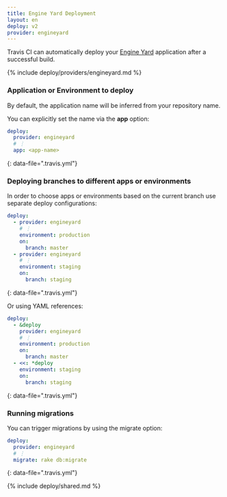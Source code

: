 ```yaml
---
title: Engine Yard Deployment
layout: en
deploy: v2
provider: engineyard
---
```


Travis CI can automatically deploy your [Engine Yard](https://www.engineyard.com/) application after a successful build.

{% include deploy/providers/engineyard.md %}

### Application or Environment to deploy

By default, the application name will be inferred from your repository name.

You can explicitly set the name via the **app** option:

```yaml
deploy:
  provider: engineyard
  # ⋮
  app: <app-name>
```
{: data-file=".travis.yml"}

### Deploying branches to different apps or environments

In order to choose apps or environments based on the current branch use
separate deploy configurations:

```yaml
deploy:
  - provider: engineyard
    # ⋮
    environment: production
    on:
      branch: master
  - provider: engineyard
    # ⋮
    environment: staging
    on:
      branch: staging
```
{: data-file=".travis.yml"}

Or using YAML references:

```yaml
deploy:
  - &deploy
    provider: engineyard
    # ⋮
    environment: production
    on:
      branch: master
  - <<: *deploy
    environment: staging
    on:
      branch: staging
```
{: data-file=".travis.yml"}

### Running migrations

You can trigger migrations by using the migrate option:

```yaml
deploy:
  provider: engineyard
  # ⋮
  migrate: rake db:migrate
```
{: data-file=".travis.yml"}

{% include deploy/shared.md %}
